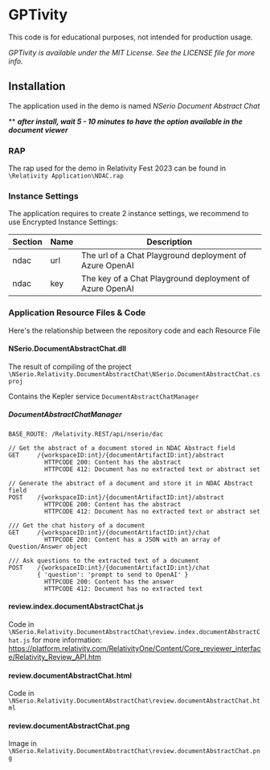 # GPTivity

This code is for educational purposes, not intended for production usage.

_GPTivity is available under the MIT License. See the LICENSE file for more info._

## Installation

The application used in the demo is named _*NSerio Document Abstract Chat*_

** ___after install, wait 5 - 10 minutes to have the option available in the document viewer___

### RAP
The rap used for the demo in Relativity Fest 2023 can be found in `\Relativity Application\NDAC.rap`

### Instance Settings
The application requires to create 2 instance settings, we recommend to use Encrypted Instance Settings:

| Section | Name | Description |
| ------- | ---- | ----------- |
| ndac    | url  | The url of a Chat Playground deployment of Azure OpenAI |
| ndac    | key  | The key of a Chat Playground deployment of Azure OpenAI |

### Application Resource Files & Code

Here's the relationship between the repository code and each Resource File

#### NSerio.DocumentAbstractChat.dll
The result of compiling of the project `\NSerio.Relativity.DocumentAbstractChat\NSerio.DocumentAbstractChat.csproj`

Contains the Kepler service `DocumentAbstractChatManager`

##### DocumentAbstractChatManager

```
BASE_ROUTE: /Relativity.REST/api/nserio/dac

// Get the abstract of a document stored in NDAC Abstract field
GET     /{workspaceID:int}/{documentArtifactID:int}/abstract
          HTTPCODE 200: Content has the abstract
          HTTPCODE 412: Document has no extracted text or abstract set

// Generate the abstract of a document and store it in NDAC Abstract field
POST    /{workspaceID:int}/{documentArtifactID:int}/abstract
          HTTPCODE 200: Content has the abstract
          HTTPCODE 412: Document has no extracted text or abstract set

/// Get the chat history of a document
GET     /{workspaceID:int}/{documentArtifactID:int}/chat
          HTTPCODE 200: Content has a JSON with an array of Question/Answer object

/// Ask questions to the extracted text of a document
POST    /{workspaceID:int}/{documentArtifactID:int}/chat
        { 'question': 'prompt to send to OpenAI' }
          HTTPCODE 200: Content has the answer
          HTTPCODE 412: Document has no extracted text
```

#### review.index.documentAbstractChat.js
Code in `\NSerio.Relativity.DocumentAbstractChat\review.index.documentAbstractChat.js` for more information: https://platform.relativity.com/RelativityOne/Content/Core_reviewer_interface/Relativity_Review_API.htm

#### review.documentAbstractChat.html
Code in `\NSerio.Relativity.DocumentAbstractChat\review.documentAbstractChat.html`

#### review.documentAbstractChat.png
Image in `\NSerio.Relativity.DocumentAbstractChat\review.documentAbstractChat.png`

